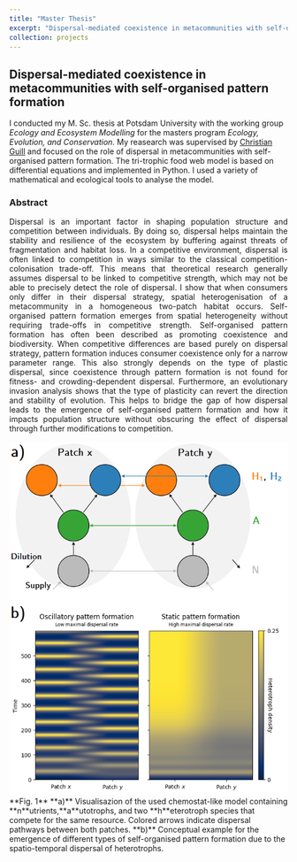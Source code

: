 ```yaml
---
title: "Master Thesis"
excerpt: "Dispersal-mediated coexistence in metacommunities with self-organised pattern formation<br/><img src='/images/MA-head.png'>"
collection: projects
---
```


## Dispersal-mediated coexistence in metacommunities with self-organised pattern formation

I conducted my M. Sc. thesis at Potsdam University with the working group *Ecology and Ecosystem Modelling* for the masters program *Ecology, Evolution, and Conservation*. My reasearch was supervised by [Christian Guill](https://www.uni-potsdam.de/de/ibb-ecology/mitarbeiterinnen/dr-christian-guill-1) and focused on the role of dispersal in metacommunities with self-organised pattern formation. The tri-trophic food web model is based on differential equations and implemented in Python. I used a variety of mathematical and ecological tools to analyse the model.  

### Abstract

<div style="text-align: justify">
Dispersal is an important factor in shaping population structure and competition between individuals. By doing so, dispersal helps maintain the stability and resilience of the ecosystem by buffering against threats of fragmentation and habitat loss. In a competitive environment, dispersal is often linked to competition in ways similar to the classical competition-colonisation trade-off. This means that theoretical research generally assumes dispersal to be linked to competitive strength, which may not be able to precisely detect the role of dispersal. I show that when consumers only differ in their dispersal strategy, spatial heterogenisation of a metacommunity in a homogeneous two-patch habitat occurs. Self-organised pattern formation emerges from spatial heterogeneity without requiring trade-offs in competitive strength. Self-organised pattern formation has often been described as promoting coexistence and biodiversity. When competitive differences are based purely on dispersal strategy, pattern formation induces consumer coexistence only for a narrow parameter range. This also strongly depends on the type of plastic dispersal, since coexistence through pattern formation is not found for fitness- and crowding-dependent dispersal. Furthermore, an evolutionary invasion analysis shows that the type of plasticity can revert the direction and stability of evolution. This helps to bridge the gap of how dispersal leads to the emergence of self-organised pattern formation and how it impacts population structure without obscuring the effect of dispersal through further modifications to competition.  
</div>

<br>
<img src='/images/MA1.png'>  
**Fig. 1** **a)** Visualisazion of the used chemostat-like model containing **n**utrients,**a**utotrophs, and two **h**eterotroph species that compete for the same resource. Colored arrows indicate dispersal pathways between both patches. **b)** Conceptual example for the emergence of different types of self-organised pattern formation due to the spatio-temporal dispersal of heterotrophs.